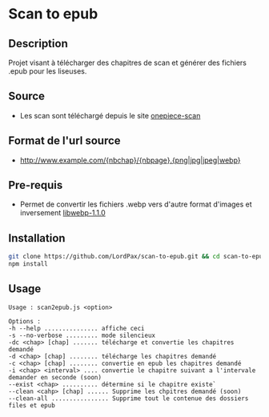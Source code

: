 # Scan to epub
## Description
Projet visant à télécharger des chapitres de scan et générer des fichiers .epub pour les liseuses.

## Source
<!-- * Les scan sont téléchargé depuis le site [lelscan-vf](https://lelscan-vf.cc/) -->
* Les scan sont téléchargé depuis le site [onepiece-scan](https://onepiece-scan.com/)

## Format de l'url source
* http://www.example.com/{nbchap}/{nbpage}.{png|jpg|jpeg|webp}

## Pre-requis
* Permet de convertir les fichiers .webp vers d'autre format d'images et inversement [libwebp-1.1.0](https://developers.google.com/speed/webp/docs/compiling)

## Installation
```bash
git clone https://github.com/LordPax/scan-to-epub.git && cd scan-to-epub
npm install
```

## Usage
```
Usage : scan2epub.js <option>

Options :
-h --help ............... affiche ceci
-s --no-verbose ......... mode silencieux
-dc <chap> [chap] ....... télécharge et convertie les chapitres demandé
-d <chap> [chap] ........ télécharge les chapitres demandé
-c <chap> [chap] ........ convertie en epub les chapitres demandé
-i <chap> <interval> .... convertie le chapitre suivant a l'intervale demander en seconde (soon)
--exist <chap> .......... détermine si le chapitre existe`
--clean <cahp> [chap] ...... Supprime les chpitres demandé (soon)
--clean-all ................ Supprime tout le contenue des dossiers files et epub
```
